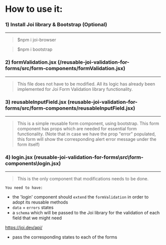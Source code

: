 # How to use it:

### 1) Install Joi library & Bootstrap (Optional)
---
> $npm i joi-browser

> $npm i bootstrap

### 2) formValidation.jsx (/reusable-joi-validation-for-forms/src/form-components/formValidation.jsx)
---
> This file does not have to be modified. All its logic has already been implemented for Joi Form Validation library functionality.

### 3) reusableInputField.jsx (reusable-joi-validation-for-forms/src/form-components/reusableInputField.jsx)
---
> This is a simple reusable form component, using bootstrap. This form component has props which are needed for essential form functionality. (Note that in case we have the prop "error" populated, this form will show the corresponding alert error message under the form itself)

### 4) login.jsx (reusable-joi-validation-for-forms\src\form-components\login.jsx)
---
> This is the only component that modifications needs to be done.

`You need to have:`

- the 'login' component should `extend` the `formValidation` in order to adopt its reusable methods
- `data` + `errors` states 
- a `schema` which will be passed to the Joi library for the validation of each field that we might need

https://joi.dev/api/

- pass the corresponding states to each of the forms
